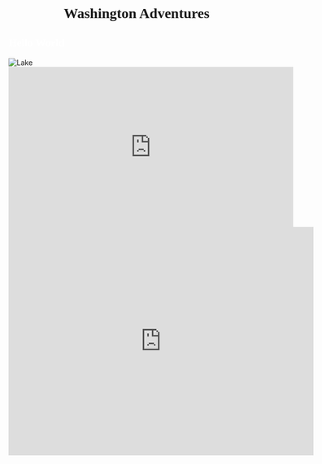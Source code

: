 
  <html>  
     <head> 
         <title>Hello World</title> 
     </head>       
  <body> 
             <h1 style="font-family:Lucida Handwriting;text-align:center">Washington Adventures </h1> 
         <h2 style="font-family:Lucida Handwriting;color:white">Hello World </h2> 
          <img src="https://qph.fs.quoracdn.net/main-qimg-66490b6e931e4337517e4cb3fbca6f22-c" alt="Lake"> 
      <br> 
      <iframe width="560" height="315" src="https://www.youtube.com/embed/hTWKbfoikeg?start=180" frameborder="0" allow="autoplay; encrypted-media" allowfullscreen></iframe> 
      <br> 
     <iframe src="https://www.google.com/maps/embed?pb=!1m18!1m12!1m3!1d5379.6883130699125!2d-122.34657032360022!3d47.609719916739344!2m3!1f0!2f0!3f0!3m2!1i1024!2i768!4f13.1!3m3!1m2!1s0x54906ab2c151d6cb%3A0x60441d5f633e9f1c!2sPike+Place+Market%2C+Seattle%2C+WA!5e0!3m2!1sen!2sus!4v1522814007827" width="600" height="450" frameborder="0" style="border:0" allowfullscreen></iframe> 
      </body> 
  </html> 
